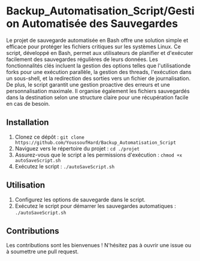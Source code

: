 # Backup_Automatisation_Script/Gestion Automatisée des Sauvegardes

Le projet de sauvegarde automatisée en Bash offre une solution simple et efficace pour protéger les fichiers critiques sur les systèmes Linux. Ce script, développé en Bash, permet aux utilisateurs de planifier et d'exécuter facilement des sauvegardes régulières de leurs données. Les fonctionnalités clés incluent la gestion des options telles que l'utilisationde forks pour une exécution parallèle, la gestion des threads, l'exécution dans un sous-shell, et la redirection des sorties vers un fichier de journalisation. De plus, le script garantit une gestion proactive des erreurs et une personnalisation maximale. Il organise également les fichiers sauvegardés dans la destination selon une structure claire pour une récupération facile en cas de besoin.

## Installation

1. Clonez ce dépôt : `git clone https://github.com/YoussoufHard/Backup_Automatisation_Script`
2. Naviguez vers le répertoire du projet : `cd ./projet`
3. Assurez-vous que le script a les permissions d'exécution : `chmod +x autoSaveScript.sh`
4. Exécutez le script : `./autoSaveScript.sh`

## Utilisation

1. Configurez les options de sauvegarde dans le script.
2. Exécutez le script pour démarrer les sauvegardes automatiques : `./autoSaveScript.sh`


## Contributions

Les contributions sont les bienvenues ! N'hésitez pas à ouvrir une issue ou à soumettre une pull request.
